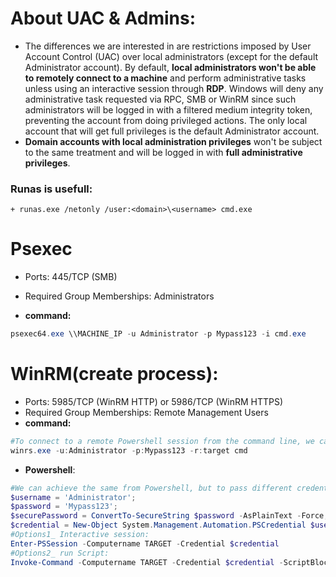 # About UAC & Admins:
- The differences we are interested in are restrictions imposed by User Account Control (UAC) over local administrators (except for the default Administrator account). By default, **local administrators won't be able to remotely connect to a machine** and perform administrative tasks unless using an interactive session through **RDP**. Windows will deny any administrative task requested via RPC, SMB or WinRM since such administrators will be logged in with a filtered medium integrity token, preventing the account from doing privileged actions. The only local account that will get full privileges is the default Administrator account.
- **Domain accounts with local administration privileges** won't be subject to the same treatment and will be logged in with **full administrative privileges**.



### Runas is usefull:
    + runas.exe /netonly /user:<domain>\<username> cmd.exe

# Psexec
- Ports: 445/TCP (SMB)
- Required Group Memberships: Administrators

- **command:**
```ps1
psexec64.exe \\MACHINE_IP -u Administrator -p Mypass123 -i cmd.exe
```

# WinRM(create process):
- Ports: 5985/TCP (WinRM HTTP) or 5986/TCP (WinRM HTTPS)
- Required Group Memberships: Remote Management Users
- **command:**
```ps1
#To connect to a remote Powershell session from the command line, we can use the following command
winrs.exe -u:Administrator -p:Mypass123 -r:target cmd
```
- **Powershell**:
```ps1
#We can achieve the same from Powershell, but to pass different credentials, we will need to create a PSCredential object:
$username = 'Administrator';
$password = 'Mypass123';
$securePassword = ConvertTo-SecureString $password -AsPlainText -Force; 
$credential = New-Object System.Management.Automation.PSCredential $username, $securePassword;
#Options1_ Interactive session:
Enter-PSSession -Computername TARGET -Credential $credential
#Options2_ run Script:
Invoke-Command -Computername TARGET -Credential $credential -ScriptBlock {whoami}
```

